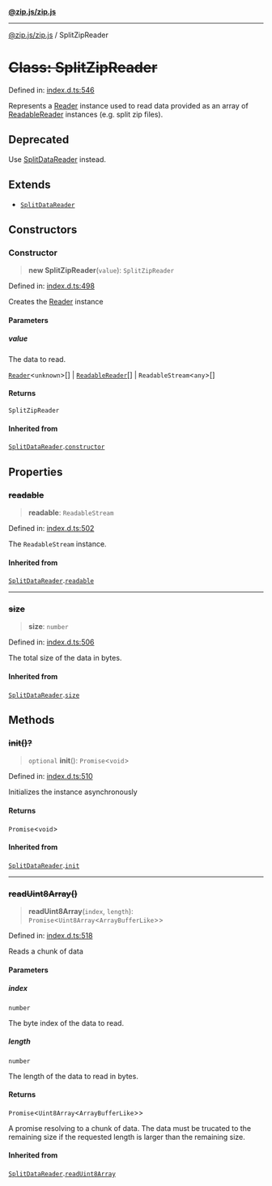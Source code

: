 [**@zip.js/zip.js**](../README.md)

***

[@zip.js/zip.js](../globals.md) / SplitZipReader

# ~~Class: SplitZipReader~~

Defined in: [index.d.ts:546](https://github.com/gildas-lormeau/zip.js/blob/f5689a69f57baaaa10605a11a4516e7cc749e4a1/index.d.ts#L546)

Represents a [Reader](Reader.md) instance used to read data provided as an array of [ReadableReader](../interfaces/ReadableReader.md) instances (e.g. split zip files).

## Deprecated

Use [SplitDataReader](SplitDataReader.md) instead.

## Extends

- [`SplitDataReader`](SplitDataReader.md)

## Constructors

### Constructor

> **new SplitZipReader**(`value`): `SplitZipReader`

Defined in: [index.d.ts:498](https://github.com/gildas-lormeau/zip.js/blob/f5689a69f57baaaa10605a11a4516e7cc749e4a1/index.d.ts#L498)

Creates the [Reader](Reader.md) instance

#### Parameters

##### value

The data to read.

[`Reader`](Reader.md)\<`unknown`\>[] | [`ReadableReader`](../interfaces/ReadableReader.md)[] | `ReadableStream`\<`any`\>[]

#### Returns

`SplitZipReader`

#### Inherited from

[`SplitDataReader`](SplitDataReader.md).[`constructor`](SplitDataReader.md#constructor)

## Properties

### ~~readable~~

> **readable**: `ReadableStream`

Defined in: [index.d.ts:502](https://github.com/gildas-lormeau/zip.js/blob/f5689a69f57baaaa10605a11a4516e7cc749e4a1/index.d.ts#L502)

The `ReadableStream` instance.

#### Inherited from

[`SplitDataReader`](SplitDataReader.md).[`readable`](SplitDataReader.md#readable)

***

### ~~size~~

> **size**: `number`

Defined in: [index.d.ts:506](https://github.com/gildas-lormeau/zip.js/blob/f5689a69f57baaaa10605a11a4516e7cc749e4a1/index.d.ts#L506)

The total size of the data in bytes.

#### Inherited from

[`SplitDataReader`](SplitDataReader.md).[`size`](SplitDataReader.md#size)

## Methods

### ~~init()?~~

> `optional` **init**(): `Promise`\<`void`\>

Defined in: [index.d.ts:510](https://github.com/gildas-lormeau/zip.js/blob/f5689a69f57baaaa10605a11a4516e7cc749e4a1/index.d.ts#L510)

Initializes the instance asynchronously

#### Returns

`Promise`\<`void`\>

#### Inherited from

[`SplitDataReader`](SplitDataReader.md).[`init`](SplitDataReader.md#init)

***

### ~~readUint8Array()~~

> **readUint8Array**(`index`, `length`): `Promise`\<`Uint8Array`\<`ArrayBufferLike`\>\>

Defined in: [index.d.ts:518](https://github.com/gildas-lormeau/zip.js/blob/f5689a69f57baaaa10605a11a4516e7cc749e4a1/index.d.ts#L518)

Reads a chunk of data

#### Parameters

##### index

`number`

The byte index of the data to read.

##### length

`number`

The length of the data to read in bytes.

#### Returns

`Promise`\<`Uint8Array`\<`ArrayBufferLike`\>\>

A promise resolving to a chunk of data. The data must be trucated to the remaining size if the requested length is larger than the remaining size.

#### Inherited from

[`SplitDataReader`](SplitDataReader.md).[`readUint8Array`](SplitDataReader.md#readuint8array)
